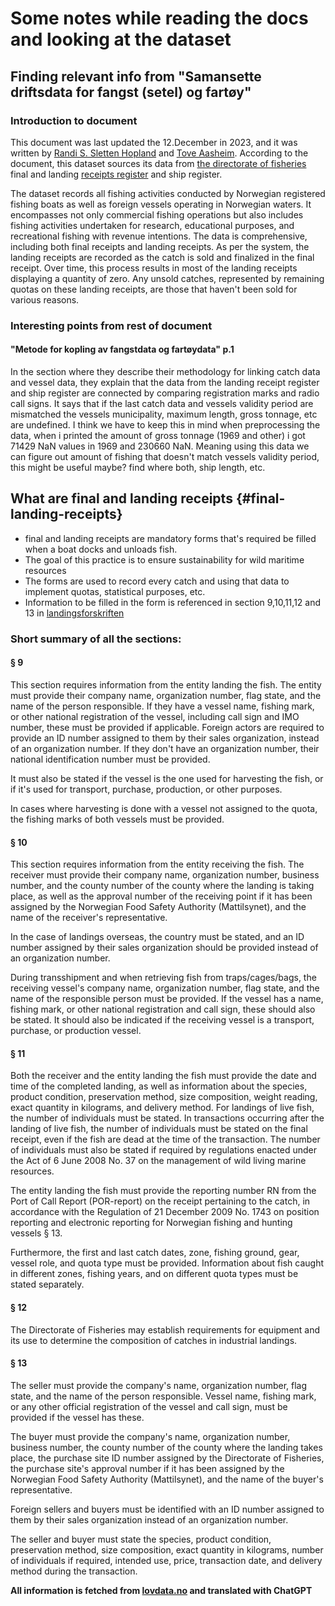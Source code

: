 # Some notes while reading the docs and looking at the dataset

## Finding relevant info from "Samansette driftsdata for fangst (setel) og fartøy"

### Introduction to document

This document was last updated the 12.December in 2023, and it was written by [Randi S. Sletten Hopland](https://www.fiskeridir.no/Om-oss/Avdelinger-og-regioner/forvaltningsdivisjonen/statistikkseksjonen/Tove-Aasheim) and [Tove Aasheim](https://www.fiskeridir.no/Om-oss/Avdelinger-og-regioner/forvaltningsdivisjonen/statistikkseksjonen/Randi-Sofie-Sletten-Hopland). According to the document, this dataset sources its data from [the directorate of fisheries](https://www.fiskeridir.no/) final and landing [receipts register](#final-landing-receipts) and ship register.

The dataset records all fishing activities conducted by Norwegian registered fishing boats as well as foreign vessels operating in Norwegian waters. It encompasses not only commercial fishing operations but also includes fishing activities undertaken for research, educational purposes, and recreational fishing with revenue intentions. The data is comprehensive, including both final receipts and landing receipts. As per the system, the landing receipts are recorded as the catch is sold and finalized in the final receipt. Over time, this process results in most of the landing receipts displaying a quantity of zero. Any unsold catches, represented by remaining quotas on these landing receipts, are those that haven't been sold for various reasons.

### Interesting points from rest of document

#### "Metode for kopling av fangstdata og fartøydata" p.1

In the section where they describe their methodology for linking catch data and vessel data, they explain that the data from the landing receipt register and ship register are connected by comparing registration marks and radio call signs. It says that if the last catch data and vessels validity period are mismatched the vessels municipality, maximum length, gross tonnage, etc are undefined. I think we have to keep this in mind when preprocessing the data, when i printed the amount of gross tonnage (1969 and other) i got 71429 NaN values in 1969 and 230660 NaN. Meaning using this data we can figure out amount of fishing that doesn't match vessels validity period, this might be useful maybe? find where both, ship length, etc.

## What are final and landing receipts {#final-landing-receipts}

- final and landing receipts are mandatory forms that's required be filled when a boat docks and unloads fish.
- The goal of this practice is to ensure sustainability for wild maritime resources
- The forms are used to record every catch and using that data to implement quotas, statistical purposes, etc.
- Information to be filled in the form is referenced in section 9,10,11,12 and 13 in [landingsforskriften](https://lovdata.no/dokument/SF/forskrift/2014-05-06-607/%C2%A79#%C2%A79)

### Short summary of all the sections:

#### § 9

This section requires information from the entity landing the fish. The entity must provide their company name, organization number, flag state, and the name of the person responsible. If they have a vessel name, fishing mark, or other national registration of the vessel, including call sign and IMO number, these must be provided if applicable. Foreign actors are required to provide an ID number assigned to them by their sales organization, instead of an organization number. If they don't have an organization number, their national identification number must be provided.

It must also be stated if the vessel is the one used for harvesting the fish, or if it's used for transport, purchase, production, or other purposes.

In cases where harvesting is done with a vessel not assigned to the quota, the fishing marks of both vessels must be provided.

#### § 10

This section requires information from the entity receiving the fish. The receiver must provide their company name, organization number, business number, and the county number of the county where the landing is taking place, as well as the approval number of the receiving point if it has been assigned by the Norwegian Food Safety Authority (Mattilsynet), and the name of the receiver's representative.

In the case of landings overseas, the country must be stated, and an ID number assigned by their sales organization should be provided instead of an organization number.

During transshipment and when retrieving fish from traps/cages/bags, the receiving vessel's company name, organization number, flag state, and the name of the responsible person must be provided. If the vessel has a name, fishing mark, or other national registration and call sign, these should also be stated. It should also be indicated if the receiving vessel is a transport, purchase, or production vessel.

#### § 11

Both the receiver and the entity landing the fish must provide the date and time of the completed landing, as well as information about the species, product condition, preservation method, size composition, weight reading, exact quantity in kilograms, and delivery method. For landings of live fish, the number of individuals must be stated. In transactions occurring after the landing of live fish, the number of individuals must be stated on the final receipt, even if the fish are dead at the time of the transaction. The number of individuals must also be stated if required by regulations enacted under the Act of 6 June 2008 No. 37 on the management of wild living marine resources.

The entity landing the fish must provide the reporting number RN from the Port of Call Report (POR-report) on the receipt pertaining to the catch, in accordance with the Regulation of 21 December 2009 No. 1743 on position reporting and electronic reporting for Norwegian fishing and hunting vessels § 13.

Furthermore, the first and last catch dates, zone, fishing ground, gear, vessel role, and quota type must be provided. Information about fish caught in different zones, fishing years, and on different quota types must be stated separately.

#### § 12

The Directorate of Fisheries may establish requirements for equipment and its use to determine the composition of catches in industrial landings.

#### § 13

The seller must provide the company's name, organization number, flag state, and the name of the person responsible. Vessel name, fishing mark, or any other official registration of the vessel and call sign, must be provided if the vessel has these.

The buyer must provide the company's name, organization number, business number, the county number of the county where the landing takes place, the purchase site ID number assigned by the Directorate of Fisheries, the purchase site's approval number if it has been assigned by the Norwegian Food Safety Authority (Mattilsynet), and the name of the buyer's representative.

Foreign sellers and buyers must be identified with an ID number assigned to them by their sales organization instead of an organization number.

The seller and buyer must state the species, product condition, preservation method, size composition, exact quantity in kilograms, number of individuals if required, intended use, price, transaction date, and delivery method during the transaction.

**All information is fetched from [lovdata.no](https://lovdata.no/dokument/SF/forskrift/2014-05-06-607/%C2%A79#%C2%A79) and translated with ChatGPT**
